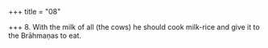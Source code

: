 +++
title = "08"

+++
8. With the milk of all (the cows) he should cook milk-rice and give it to the Brāhmaṇas to eat.
